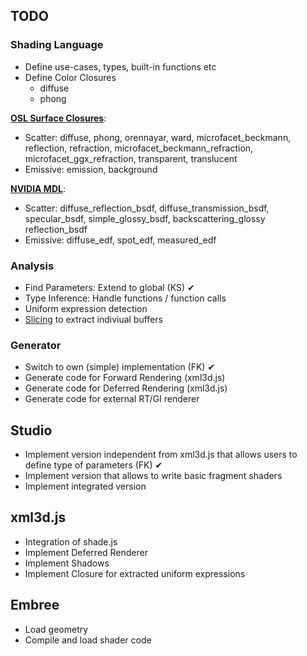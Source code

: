 ## TODO

### Shading Language
* Define use-cases, types, built-in functions etc
* Define Color Closures
    * diffuse
    * phong

[__OSL Surface Closures__](https://github.com/imageworks/OpenShadingLanguage/blob/master/src/doc/osl-languagespec.pdf?raw=true):

* Scatter: diffuse, phong, orennayar, ward, microfacet_beckmann, reflection, refraction,
microfacet_beckmann_refraction, microfacet_ggx_refraction, transparent, translucent
* Emissive: emission, background

[__NVIDIA MDL__](http://www.nvidia-arc.com/fileadmin/user_upload/iray_2013/documents/mdl_introduction.121115.pdf):

* Scatter: diffuse_reflection_bsdf, diffuse_transmission_bsdf, specular_bsdf, simple_glossy_bsdf, backscattering_glossy reflection_bsdf
* Emissive: diffuse_edf, spot_edf, measured_edf


### Analysis

* Find Parameters: Extend to global (KS) ✔
* Type Inference: Handle functions / function calls
* Uniform expression detection
* [Slicing](http://en.wikipedia.org/wiki/Program_slicing) to extract indiviual buffers

### Generator

* Switch to own (simple) implementation (FK) ✔
* Generate code for Forward Rendering (xml3d.js)
* Generate code for Deferred Rendering (xml3d.js)
* Generate code for external RT/GI renderer

## Studio

* Implement version independent from xml3d.js that allows users to define type of parameters (FK) ✔
* Implement version that allows to write basic fragment shaders
* Implement integrated version

## xml3d.js

* Integration of shade.js
* Implement Deferred Renderer
* Implement Shadows
* Implement Closure for extracted uniform expressions

## Embree

* Load geometry
* Compile and load shader code

